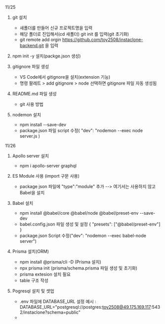 11/25

1. git 설치

   - 새폴더를 만들어 신규 프로젝트명을 입력
   - 해당 폴더로 진입해서(cd 새폴더) git init 를 입력(git 초기화)
   - git remote add orgin https://github.com/toy2508/instaclone-backend.git 을 입력

2. npm init -y 설치(packge.json 생성)

3. gitignore 파일 생성

   - VS Code에서 gitignore을 설치(extension 기능)
   - 명령 팔레트 > add gitignore > node 선택하면 gitignore 파일 자동 생성됨

4. README.md 파일 생성

   - git 사용 방법

5. nodemon 설치
   - npm install --save-dev
   - package.json 파일 script 수정( "dev": "nodemon --exec node server.js )

11/26

1. Apollo server 설치

   - npm i apollo-server graphql

2. ES Module 사용 (import 구문 사용)

   - package json 파일에 "type":"module" 추가 --> 여기서는 사용하지 않고 Babel을 설치

3. Babel 설치

   - npm install @babel/core @babel/node @babel/preset-env --save-dev
   - babel.config.json 파일 생성 및 설정
     {
     "presets": ["@babel/preset-env"]
     }
   - package.json Script 수정("dev": "nodemon --exec babel-node server")

4. Prisma 설치(ORM)

   - npm install @prisma/cli -D (Prisma 설치)
   - npx prisma init (prisma/schema.prisma 파일 생성 및 초기화)
   - prisma extesion 설치 필요
   - table 구조 작성

5. Pogresql 설치 및 셋업
   - .env 파일에 DATABASE_URL 설정
     예시 : DATABASE_URL="postgresql://postgres:toy2508@49.175.169.117:5432/instaclone?schema=public"
   -
